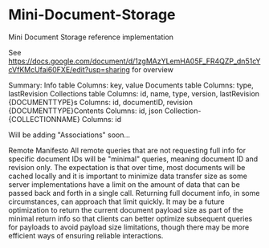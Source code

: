 # Mini-Document-Storage
Mini Document Storage reference implementation

See https://docs.google.com/document/d/1zgMAzYLemHA05F_FR4QZP_dn51cYcVfKMcUfai60FXE/edit?usp=sharing for overview

Summary:
  Info table
    Columns: key, value
  Documents table
    Columns: type, lastRevision
  Collections table
    Columns: id, name, type, version, lastRevision
  {DOCUMENTTYPE}s
    Columns: id, documentID, revision
  {DOCUMENTTYPE}Contents
    Columns: id, json
  Collection-{COLLECTIONNAME}
    Columns: id

Will be adding "Associations" soon...

Remote Manifesto
All remote queries that are not requesting full info for specific document IDs will be "minimal" queries, meaning document ID and revision only.  The expectation is that over time, most documents will be cached locally and it is important to minimize data transfer size as some server implementations have a limit on the amount of data that can be passed back and forth in a single call.  Returning full document info, in some circumstances, can approach that limit quickly.
It may be a future optimization to return the current document payload size as part of the minimal return info so that clients can better optimize subsequent queries for payloads to avoid payload size limitations, though there may be more efficient ways of ensuring reliable interactions.

